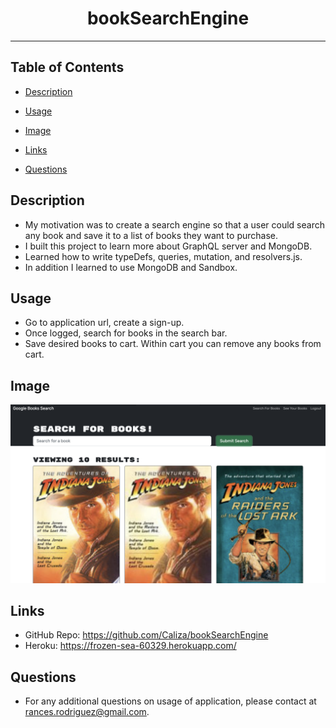 <div align="center"><h1>bookSearchEngine</h1></div>
<hr />

## Table of Contents

  * [Description](#description)

  * [Usage](#usage)

  * [Image](#image)

  * [Links](#links)

  * [Questions](#questions)

## Description

- My motivation was to create a search engine so that a user could search any book and save it to a list of books they want to purchase.
- I built this project to learn more about GraphQL server and MongoDB.
- Learned how to write typeDefs, queries, mutation, and resolvers.js. 
- In addition I learned to use MongoDB and Sandbox. 

## Usage
  
 - Go to application url, create a sign-up.
 - Once logged, search for books in the search bar.
 - Save desired books to cart. Within cart you can remove any books from cart.

## Image
    
 ![bookSearchEngine](./assets/images/bookSearch.jpg)

## Links

- GitHub Repo: https://github.com/Caliza/bookSearchEngine 
- Heroku: https://frozen-sea-60329.herokuapp.com/

## Questions

- For any additional questions on usage of application, please contact at rances.rodriguez@gmail.com.